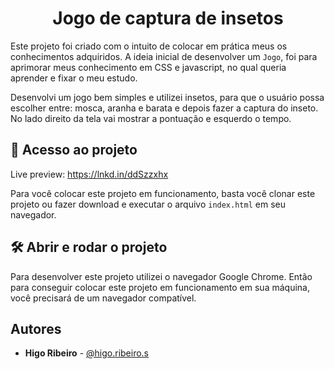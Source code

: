 <h1 align="center"> Jogo de captura de insetos </h1>

Este projeto foi criado com o intuito de colocar em prática meus
os conhecimentos adquiridos. A ideia inicial de desenvolver
um `Jogo`, foi para aprimorar meus conhecimento em CSS e javascript, no qual queria aprender e 
fixar o meu estudo.

Desenvolvi um jogo bem simples e utilizei insetos, para que o usuário possa escolher entre: mosca, aranha e barata
e depois fazer a captura do inseto. No lado direito da tela vai mostrar a pontuação e esquerdo o tempo. 

## 📁 Acesso ao projeto

Live preview: https://lnkd.in/ddSzzxhx

Para você colocar este projeto em funcionamento, basta você clonar este
projeto ou fazer download e executar o arquivo `index.html` em seu
navegador.

## 🛠️ Abrir e rodar o projeto

Para desenvolver este projeto utilizei o navegador Google Chrome.
Então para conseguir colocar este projeto em funcionamento em sua máquina,
você precisará de um navegador compatível.

## Autores

- **Higo Ribeiro** - [@higo.ribeiro.s](https://www.instagram.com/higo.ribeiro.s/)

